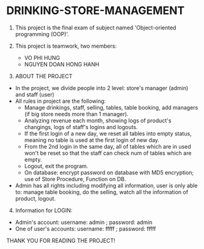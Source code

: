 # DRINKING-STORE-MANAGEMENT
1. This project is the final exam of subject named 'Object-oriented programming (OOP)'.

2. This project is teamwork, two members:
    - VO PHI HUNG
    - NGUYEN DOAN HONG HANH
    
3. ABOUT THE PROJECT 
- In the project, we divide people into 2 level: store's manager (admin) and staff (user)
- All rules in project are the following:
    + Manage drinkings, staff, selling, tables, table booking, add managers (if big store needs more than 1 manager).
    + Analyzing revenue each month, showing logs of product's changings, logs of staff's logins and logouts.
    + If the first login of a new day, we reset all tables into empty status, meaning no table is used at the first login of new day.
    + From the 2nd login in the same day, all of tables which are in used won't be reset so that the staff can check num of tables which are empty.
    + Logout, exit the program.   
    + On database: encrypt password on database with MD5 encryption; use of Store Procedure, Function on DB.
- Admin has all rights including modifying all information, user is only able to: manage table booking, do the selling, watch all the information of product, logout.

4. Information for LOGIN:
- Admin's account: username: admin ; password: admin
- One of user's accounts: username: fffff ; password: fffff

THANK YOU FOR READING THE PROJECT!
